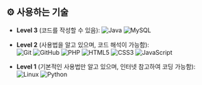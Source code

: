 ## ⚙️ 사용하는 기술

- **Level 3** (코드를 작성할 수 있음):
     ![Java](https://img.shields.io/badge/-Java-007396?logo=Java&logoColor=white) ![MySQL](https://img.shields.io/badge/-MySQL-4479A1?logo=MySQL&logoColor=white)

- **Level 2** (사용법을 알고 있으며, 코드 해석이 가능함):  
 ![Git](https://img.shields.io/badge/-Git-F05032?logo=Git&logoColor=white) ![GitHub](https://img.shields.io/badge/-GitHub-181717?logo=GitHub&logoColor=white) ![PHP](https://img.shields.io/badge/-PHP-777BB4?logo=PHP&logoColor=white) ![HTML5](https://img.shields.io/badge/-HTML5-E34F26?logo=HTML5&logoColor=white) ![CSS3](https://img.shields.io/badge/-CSS3-1572B6?logo=CSS3&logoColor=white) ![JavaScript](https://img.shields.io/badge/-JavaScript-F7DF1E?logo=JavaScript&logoColor=black)

- **Level 1** (기본적인 사용법만 알고 있으며, 인터넷 참고하여 코딩 가능함):  
![Linux](https://img.shields.io/badge/-Linux-FCC624?logo=Linux&logoColor=black) ![Python](https://img.shields.io/badge/-Python-3776AB?logo=Python&logoColor=white)
